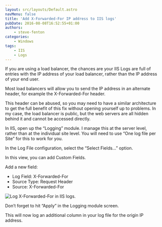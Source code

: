 ```yaml
---
layout: src/layouts/Default.astro
navMenu: false
title: 'Add X-Forwarded-For IP address to IIS logs'
pubDate: 2016-08-08T16:52:55+01:00
authors:
    - steve-fenton
categories:
    - Windows
tags:
    - IIS
    - Logs
---
```


If you are using a load balancer, the chances are your IIS Logs are full of entries with the IP address of your load balancer, rather than the IP address of your end user.

Most load balancers will allow you to send the IP address in an alternate header, for example the X-Forwarded-For header.

This header can be abused, so you may need to have a similar architecture to get the full benefit of this fix without opening yourself up to problems. In my case, the load balancer is public, but the web servers are all hidden behind it and cannot be accessed directly.

In IIS, open up the “Logging” module. I manage this at the server level, rather than at the individual site level. You will need to use “One log file per Site” for this to work for you.

In the Log File configuration, select the “Select Fields…” option.

In this view, you can add Custom Fields.

Add a new field:

- Log Field: X-Forwarded-For
- Source Type: Request Header
- Source: X-Forwarded-For

![Log X-Forwarded-For in IIS logs.](/img/2016/08/iis-log-custom-fields.png)

Don’t forget to hit “Apply” in the Logging module screen.

This will now log an additional column in your log file for the origin IP address.